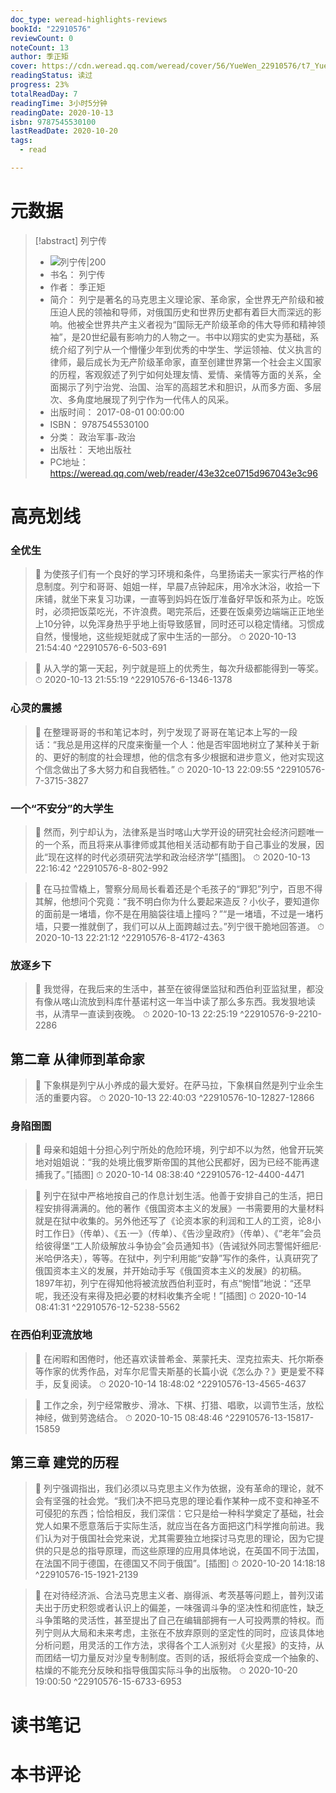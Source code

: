 ```yaml
---
doc_type: weread-highlights-reviews
bookId: "22910576"
reviewCount: 0
noteCount: 13
author: 季正矩
cover: https://cdn.weread.qq.com/weread/cover/56/YueWen_22910576/t7_YueWen_22910576.jpg
readingStatus: 读过
progress: 23%
totalReadDay: 7
readingTime: 3小时5分钟
readingDate: 2020-10-13
isbn: 9787545530100
lastReadDate: 2020-10-20
tags:
  - read

---
```

# 元数据
> [!abstract] 列宁传
> - ![ 列宁传|200](https://cdn.weread.qq.com/weread/cover/56/YueWen_22910576/t7_YueWen_22910576.jpg)
> - 书名： 列宁传
> - 作者： 季正矩
> - 简介： 列宁是著名的马克思主义理论家、革命家，全世界无产阶级和被压迫人民的领袖和导师，对俄国历史和世界历史都有着巨大而深远的影响。他被全世界共产主义者视为“国际无产阶级革命的伟大导师和精神领袖”，是20世纪最有影响力的人物之一。书中以翔实的史实为基础，系统介绍了列宁从一个懵懂少年到优秀的中学生、学运领袖、仗义执言的律师，最后成长为无产阶级革命家，直至创建世界第一个社会主义国家的历程，客观叙述了列宁如何处理友情、爱情、亲情等方面的关系，全面揭示了列宁治党、治国、治军的高超艺术和胆识，从而多方面、多层次、多角度地展现了列宁作为一代伟人的风采。
> - 出版时间： 2017-08-01 00:00:00
> - ISBN： 9787545530100
> - 分类： 政治军事-政治
> - 出版社： 天地出版社
> - PC地址：https://weread.qq.com/web/reader/43e32ce0715d967043e3c96

# 高亮划线

### 全优生

> 📌 为使孩子们有一个良好的学习环境和条件，乌里扬诺夫一家实行严格的作息制度。列宁和哥哥、姐姐一样，早晨7点钟起床，用冷水沐浴，收拾一下床铺，就坐下来复习功课，一直等到妈妈在饭厅准备好早饭和茶为止。吃饭时，必须把饭菜吃光，不许浪费。喝完茶后，还要在饭桌旁边端端正正地坐上10分钟，以免浑身热乎乎地上街导致感冒，同时还可以稳定情绪。习惯成自然，慢慢地，这些规矩就成了家中生活的一部分。 
> ⏱ 2020-10-13 21:54:40 ^22910576-6-503-691

> 📌 从入学的第一天起，列宁就是班上的优秀生，每次升级都能得到一等奖。 
> ⏱ 2020-10-13 21:55:19 ^22910576-6-1346-1378

### 心灵的震撼

> 📌 在整理哥哥的书和笔记本时，列宁发现了哥哥在笔记本上写的一段话：“我总是用这样的尺度来衡量一个人：他是否牢固地树立了某种关于新的、更好的制度的社会理想，他的信念有多少根据和进步意义，他对实现这个信念做出了多大努力和自我牺牲。” 
> ⏱ 2020-10-13 22:09:55 ^22910576-7-3715-3827

### 一个“不安分”的大学生

> 📌 然而，列宁却认为，法律系是当时喀山大学开设的研究社会经济问题唯一的一个系，而且将来从事律师或其他相关活动都有助于自己事业的发展，因此“现在这样的时代必须研究法学和政治经济学”[插图]。 
> ⏱ 2020-10-13 22:16:42 ^22910576-8-802-992

> 📌 在马拉雪橇上，警察分局局长看着还是个毛孩子的“罪犯”列宁，百思不得其解，他想问个究竟：“我不明白你为什么要起来造反？小伙子，要知道你的面前是一堵墙，你不是在用脑袋往墙上撞吗？”“是一堵墙，不过是一堵朽墙，只要一推就倒了，我们可以从上面跨越过去。”列宁很干脆地回答道。 
> ⏱ 2020-10-13 22:21:12 ^22910576-8-4172-4363

### 放逐乡下

> 📌 我觉得，在我后来的生活中，甚至在彼得堡监狱和西伯利亚监狱里，都没有像从喀山流放到科库什基诺村这一年当中读了那么多东西。我发狠地读书，从清早一直读到夜晚。 
> ⏱ 2020-10-13 22:25:19 ^22910576-9-2210-2286

## 第二章 从律师到革命家

> 📌 下象棋是列宁从小养成的最大爱好。在萨马拉，下象棋自然是列宁业余生活的重要内容。 
> ⏱ 2020-10-13 22:40:03 ^22910576-10-12827-12866

### 身陷囹圄

> 📌 母亲和姐姐十分担心列宁所处的危险环境，列宁却不以为然，他曾开玩笑地对姐姐说：“我的处境比俄罗斯帝国的其他公民都好，因为已经不能再逮捕我了。”[插图] 
> ⏱ 2020-10-14 08:38:40 ^22910576-12-4400-4471

> 📌 列宁在狱中严格地按自己的作息计划生活。他善于安排自己的生活，把日程安排得满满的。他的著作《俄国资本主义的发展》一书需要用的大量材料就是在狱中收集的。另外他还写了《论资本家的利润和工人的工资，论8小时工作日》（传单）、《五·一》（传单）、《告沙皇政府》（传单）、《“老年”会员给彼得堡“工人阶级解放斗争协会”会员通知书》（告诫狱外同志警惕奸细尼·米哈伊洛夫），等等。在狱中，列宁利用能“安静”写作的条件，认真研究了俄国资本主义的发展，并开始动手写《俄国资本主义的发展》的初稿。1897年初，列宁在得知他将被流放西伯利亚时，有点“惋惜”地说：“还早呢，我还没有来得及把必要的材料收集齐全呢！”[插图] 
> ⏱ 2020-10-14 08:41:31 ^22910576-12-5238-5562

### 在西伯利亚流放地

> 📌 在闲暇和困倦时，他还喜欢读普希金、莱蒙托夫、涅克拉索夫、托尔斯泰等作家的优秀作品，对车尔尼雪夫斯基的长篇小说《怎么办？》更是爱不释手，反复阅读。 
> ⏱ 2020-10-14 18:48:02 ^22910576-13-4565-4637

> 📌 工作之余，列宁经常散步、滑冰、下棋、打猎、唱歌，以调节生活，放松神经，做到劳逸结合。 
> ⏱ 2020-10-15 08:48:46 ^22910576-13-15817-15859

## 第三章 建党的历程

> 📌 列宁强调指出，我们必须以马克思主义作为依据，没有革命的理论，就不会有坚强的社会党。“我们决不把马克思的理论看作某种一成不变和神圣不可侵犯的东西；恰恰相反，我们深信：它只是给一种科学奠定了基础，社会党人如果不愿意落后于实际生活，就应当在各方面把这门科学推向前进。我们认为对于俄国社会党来说，尤其需要独立地探讨马克思的理论，因为它提供的只是总的指导原理，而这些原理的应用具体地说，在英国不同于法国，在法国不同于德国，在德国又不同于俄国”。[插图] 
> ⏱ 2020-10-20 14:18:18 ^22910576-15-1921-2139

> 📌 在对待经济派、合法马克思主义者、崩得派、考茨基等问题上，普列汉诺夫出于历史积怨或者认识上的偏差，一味强调斗争的坚决性和彻底性，缺乏斗争策略的灵活性，甚至提出了自己在编辑部拥有一人可投两票的特权。而列宁则从大局和未来考虑，主张在不放弃原则的坚定性的同时，应该具体地分析问题，用灵活的工作方法，求得各个工人派别对《火星报》的支持，从而团结一切力量反对沙皇专制制度。否则的话，报纸将会变成一个抽象的、枯燥的不能充分反映和指导俄国实际斗争的出版物。 
> ⏱ 2020-10-20 19:00:50 ^22910576-15-6733-6953

# 读书笔记

# 本书评论


